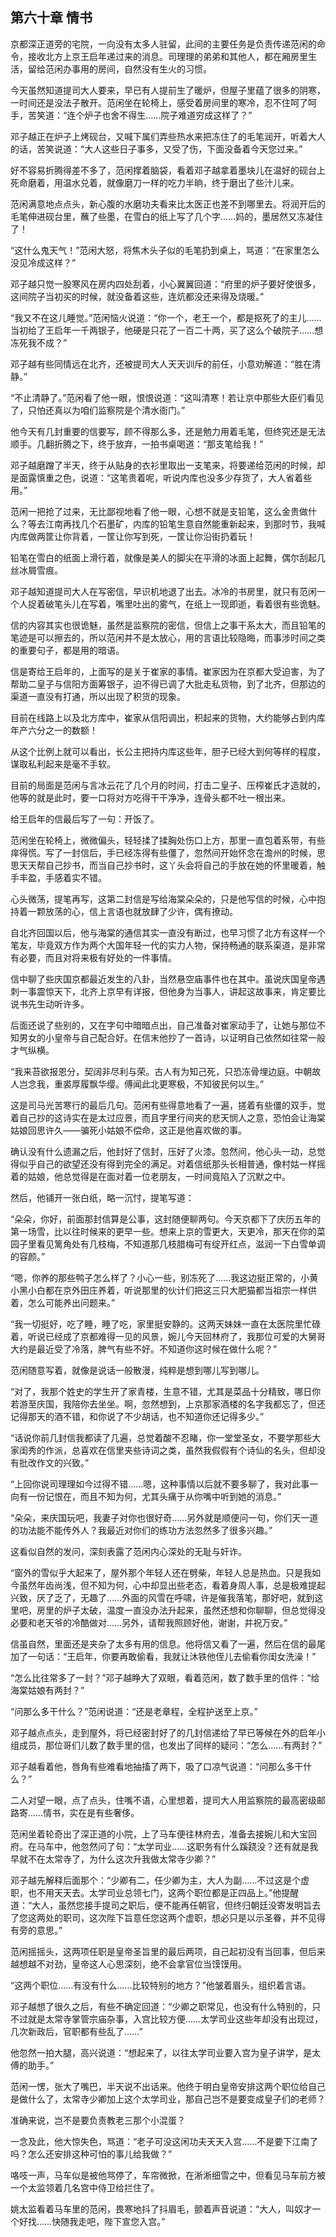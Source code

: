 ## 第六十章 **情书**

京都深正道旁的宅院，一向没有太多人驻留，此间的主要任务是负责传递范闲的命令，接收北方上京王启年递过来的消息。司理理的弟弟和其他人，都在厢房里生活，留给范闲办事用的房间，自然没有生火的习惯。

今天虽然知道提司大人要来，早已有人提前生了暖炉，但屋子里蕴了很多的阴寒，一时间还是没法子散开。范闲坐在轮椅上，感受着房间里的寒冷，忍不住呵了呵手，苦笑道：“连个炉子也舍不得生……院子难道穷成这样了？”

邓子越正在炉子上烤砚台，又喊下属们弄些热水来把冻住了的毛笔润开，听着大人的话，苦笑说道：“大人这些日子事多，又受了伤，下面没备着今天您过来。”

好不容易折腾得差不多了，范闲撑着脑袋，看着邓子越拿着墨块儿在温好的砚台上死命磨着，用温水兑着，就像磨刀一样的吃力半晌，终于磨出了些汁儿来。

范闲满意地点点头，新心腹的水磨功夫看来比太医正也差不到哪里去。将润开后的毛笔伸进砚台里，蘸了些墨，在雪白的纸上写了几个字……妈的，墨居然又冻凝住了！

“这什么鬼天气！”范闲大怒，将焦木头子似的毛笔扔到桌上，骂道：“在家里怎么没见冷成这样？”

邓子越只觉一股寒风在房内四处刮着，小心翼翼回道：“府里的炉子要好使很多，这间院子当初买的时候，就没备着这些，连炕都没还来得及烧暖。”

“我又不在这儿睡觉。”范闲恼火说道：“你一个，老王一个，都是抠死了的主儿……当初给了王启年一千两银子，他硬是只花了一百二十两，买了这么个破院子……想冻死我不成？”

邓子越有些同情远在北齐，还被提司大人天天训斥的前任，小意劝解道：“胜在清静。”

“不止清静了。”范闲看了他一眼，恨恨说道：“这叫清寒！若让京中那些大臣们看见了，只怕还真以为咱们监察院是个清水衙门。”

他今天有几封重要的信要写，顾不得那么多，还是勉力用着毛笔，但终究还是无法顺手。几翻折腾之下，终于放弃，一拍书桌喝道：“那支笔给我！”

邓子越磨蹭了半天，终于从贴身的衣衫里取出一支笔来，将要递给范闲的时候，却是面露慎重之色，说道：“这笔贵着呢，听说内库也没多少存货了，大人省着些用。”

范闲一把抢了过来，无比鄙视地看了他一眼，心想不就是支铅笔，这么金贵做什么？等去江南再找几个石墨矿，内库的铅笔生意自然能重新起来，到那时节，我喊内库做两筐让你背着，一筐让你写到死，一筐让你沿街扔着玩！

铅笔在雪白的纸面上滑行着，就像是美人的脚尖在平滑的冰面上起舞，偶尔刮起几丝冰屑雪痕。

邓子越知道提司大人在写密信，早识机地退了出去。冰冷的书房里，就只有范闲一个人捉着破笔头儿在写着，嘴里吐出的雾气，在纸上一现即逝，看着很有些诡魅。

信的内容其实也很诡魅，虽然是监察院的密信，但信上之事干系太大，而且铅笔的笔迹是可以擦去的，所以范闲并不是太放心，用的言语比较隐晦，而事涉时间之类的重要句子，都是用的暗语。

信是寄给王启年的，上面写的是关于崔家的事情。崔家因为在京都大受迫害，为了帮助二皇子与信阳方面筹银子，迫不得已调了大批走私货物，到了北齐，但那边的渠道一直没有打通，所以出现了积货的现象。

目前在线路上以及北方库中，崔家从信阳调出，积起来的货物，大约能够占到内库年产六分之一的数额！

从这个比例上就可以看出，长公主把持内库这些年，胆子已经大到何等样的程度，谋取私利起来是毫不手软。

目前的局面是范闲与言冰云花了几个月的时间，打击二皇子、压榨崔氏才造就的，他等的就是此时，要一口将对方吃得干干净净，连骨头都不吐一根出来。

给王启年的信最后写了一句：开饭了。

范闲坐在轮椅上，微微偏头，轻轻揉了揉胸处伤口上方，那里一直包着系带，有些痒得慌。写了一封信后，手已经冻得有些僵了，忽然间开始怀念在澹州的时候，思思天天帮自己抄书，而当自己抄书时，这丫头会将自己的手放在她的怀里暖着，触手丰盈，手感着实不错。

心头微荡，提笔再写，这第二封信是写给海棠朵朵的，只是他写信的时候，心中抱持着一颗放荡的心，信上言语也就放肆了少许，偶有撩动。

自北齐回国以后，他与海棠的通信其实一直没有断过，也早习惯了北方有这样一个笔友，毕竟双方作为两个大国年轻一代的实力人物，保持畅通的联系渠道，是非常有必要，而且对将来极有好处的一件事情。

信中聊了些庆国京都最近发生的八卦，当然悬空庙事件也在其中。虽说庆国皇帝遇刺一事震惊天下，北齐上京早有详报，但他身为当事人，讲起这故事来，肯定要比说书先生动听许多。

后面还说了些别的，又在字句中暗暗点出，自己准备对崔家动手了，让她与那位不知男女的小皇帝与自己配合好。在信末他抄了一首诗，以证明自己依然如往常一般才气纵横。

“我来苔欲报恩分，契阔非尽利与荣。古人有为知己死，只恐冻骨埋边庭。中朝故人岂念我，重裘厚履飘华缨。傅闻此北更寒极，不知彼民何以生。”

这是司马光苦寒行的最后几句。范闲有些得意地看了一遍，搓着有些僵的双手，觉着自己抄的这诗实在是太过应景，而且字里行间夹的悲天悯人之意，恐怕会让海棠姑娘回思许久——骗死小姑娘不偿命，这正是他喜欢做的事。

确认没有什么遗漏之后，他封好了信封，压好了火漆。忽然间，他心头一动，总觉得似乎自己的欲望还没有得到完全的满足。对着信纸那头长相普通，像村姑一样摇着的姑娘，他总觉得是在面对着一位老朋友，一时间竟陷入了沉默之中。

然后，他铺开一张白纸，略一沉忖，提笔写道：

“朵朵，你好，前面那封信算是公事，这封随便聊两句。今天京都下了庆历五年的第一场雪，比以往时候来的更早一些。想来上京的雪更大，天更冷，那天在你的菜园子里看见篱角处有几枝梅，不知道那几枝腊梅可有绽开红点，滋润一下白雪单调的容颜。”

“嗯，你养的那些鸭子怎么样了？小心一些，别冻死了……我这边挺正常的，小黄小黑小白都在京外田庄养着，听说那里的伙计们把这三只大肥猫都当祖宗一样供着，怎么可能养出问题来。”

“我一切挺好，吃了睡，睡了吃，家里挺安静的。这两天妹妹一直在太医院里忙碌着，听说已经成了京都难得一见的风景，婉儿今天回林府了，我那位可爱的大舅哥大约是最近受了冷落，脾气有些不好。不知道你这时候在做什么呢？”

范闲随意写着，就像是说话一般散漫，纯粹是想到哪儿写到哪儿。

“对了，我那个姓史的学生开了家青楼，生意不错，尤其是菜品十分精致，哪日你若游至庆国，我陪你去坐坐。啊，忽然想到，上京那家酒楼的名字我都忘了，但还记得那天的酒不错，和你说了不少胡话，也不知道你还记得多少。”

“话说你前几封信我都读了几遍，总觉着酸不忍睹，你一堂堂圣女，不要学那些大家闺秀的作派，总喜欢在信里夹些诗词之类，虽然我假假有个诗仙的名头，但却没有批改作文的兴致。”

“上回你说司理理如今过得不错……嗯，这种事情以后就不要多聊了，我对此事一向有一份记恨在，而且不知为何，尤其头痛于从你嘴中听到她的消息。”

“朵朵，来庆国玩吧，我妻子对你也很好奇……另外就是顺便问一句，你们天一道的功法能不能传外人？我最近对你们的练功方法忽然多了很多兴趣。”

这看似自然的发问，深刻表露了范闲内心深处的无耻与奸诈。

“窗外的雪似乎大起来了，屋外那个年轻人还在劈柴，年轻人总是热血。只是我如今虽然年齿尚浅，但不知为何，心中却显出些老态，看着身周人事，总是极难提起兴致，厌了乏了，无趣了……外面的风雪在呼啸，许是催我落笔，那好吧，就到这里吧，房里的炉子太破，温度一直没办法升起来，虽然还想和你聊聊，但总觉得没必要和老天爷的冷酷做对……另外，请帮我照顾好他，谢谢，并祝万安。”

信虽自然，里面还是夹杂了太多有用的信息。他将信又看了一遍，然后在信的最尾加了一句话：“王启年，你要再敢偷看，我就让沐铁他侄儿去偷看你闺女洗澡！”

“怎么比往常多了一封？”邓子越睁大了双眼，看着范闲，数了数手里的信件：“给海棠姑娘有两封？”

“问那么多干什么？”范闲说道：“还是老章程，全程护送至上京。”

邓子越点点头，走到屋外，将已经密封好了的几封信递给了早已等候在外的启年小组成员，那位哥们儿数了数手里的信，也发出了同样的疑问：“怎么……有两封？”

邓子越看着他，唇角有些难看地抽搐了两下，吸了口凉气说道：“问那么多干什么？”

二人对望一眼，点了点头，住嘴不语，心里想着，提司大人用监察院的最高密级邮路寄……情书，实在是有些奢侈。

范闲坐着轮奇出了深正道的小院，上了马车便往林府去，准备去接婉儿和大宝回府。在马车中，他忽然问了句：“太学司业……这职务有什么蹊跷没？还有就是我早就不在太常寺了，为什么这次升我做太常寺少卿？”

邓子越先解释后面那个：“少卿有二，任少卿为主，大人为副……不过这是个虚职，也不用天天去。太学司业总领七门，这两个职位都是正四品上。”他提醒道：“大人，虽然您接手提司之职后，便不能再任朝官，但终归朝廷没寄发明旨去了您这两处的职司，这次陛下旨意任您这两个虚职，想必只是以示圣眷，并不见得有旁的意思。”

范闲摇摇头，这两项任职是皇帝圣旨里的最后两项，自己起初没有当回事，但后来越想越不对劲，皇帝这人心思深刻，绝不会拿官位当馍馍用。

“这两个职位……有没有什么……比较特别的地方？”他皱着眉头，组织着言语。

邓子越想了很久之后，有些不确定回道：“少卿之职常见，也没有什么特别的，只不过就是太常寺掌管宗庙杂事，入宫比较方便……太学司业这些年却没有出现过，几次新政后，官职都有些乱了……”

他忽然一拍大腿，高兴说道：“想起来了，以往太学司业要入宫为皇子讲学，是太傅的助手。”

范闲一愣，张大了嘴巴，半天说不出话来。他终于明白皇帝安排这两个职位给自己是做什么了，太常寺少卿加上这个太学司业，那自己岂不是要变成皇子们的老师？

准确来说，岂不是要负责教老三那个小混蛋？

一念及此，他大惊失色，骂道：“老子可没这闲功夫天天入宫……不是要下江南了吗？怎么还安排这种可怕的事儿给我做？”

咯吱一声，马车似是被他骂停了，车帘微掀，在淅淅细雪之中，但看见马车前方被一个太监领着几名宫中侍卫给拦住了。

姚太监看着马车里的范闲，畏寒地抖了抖眉毛，颤着声音说道：“大人，叫奴才一个好找……快随我走吧，陛下宣您入宫。”

